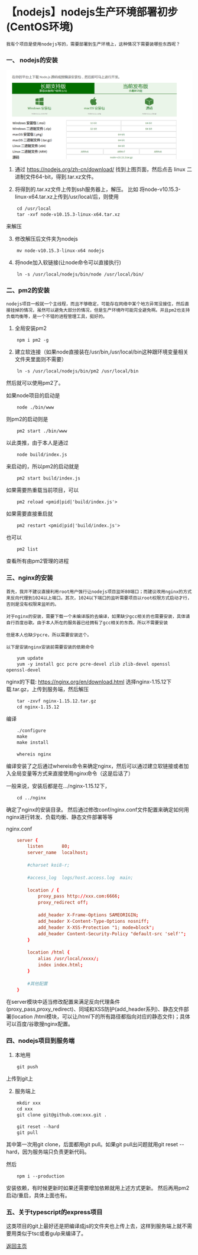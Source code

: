 # 【nodejs】nodejs生产环境部署初步 (CentOS环境)

    我有个项目是使用nodejs写的，需要部署到生产环境上，这种情况下需要装哪些东西呢？

### 一、 nodejs的安装

![nodejs下载图](./nodejs-download.png)
    
1. 通过 https://nodejs.org/zh-cn/download/ 找到上图页面，然后点击 linux 二进制文件64-bit，得到.tar.xz文件。
   
2. 将得到的.tar.xz文件上传到ssh服务器上，解压。
比如 将node-v10.15.3-linux-x64.tar.xz上传到/usr/local/后，则使用
```
    cd /usr/local
    tar -xvf node-v10.15.3-linux-x64.tar.xz
```
来解压

3. 修改解压后文件夹为nodejs
```
    mv node-v10.15.3-linux-x64 nodejs
```

4. 将node加入软链接(让node命令可以直接执行)
```
    ln -s /usr/local/nodejs/bin/node /usr/local/bin/
```

### 二、pm2的安装
    nodejs项目一般就一个主线程，而且不够稳定，可能存在网络中某个地方异常没接住，然后直接挂掉的情况，虽然可以避免大部分的情况，但是生产环境咋可能完全避免啊。并且pm2也支持负载均衡等，是一个不错的进程管理工具，挺好的。

1. 全局安装pm2
```
    npm i pm2 -g
```
2. 建立软连接（如果node直接装在/usr/bin,/usr/local/bin这种跟环境变量相关文件夹里面则不需要）
```
    ln -s /usr/local/nodejs/bin/pm2 /usr/local/bin
```
然后就可以使用pm2了。

如果node项目的启动是
```
    node ./bin/www
```
则pm2的启动则是
```
    pm2 start ./bin/www
```
以此类推，由于本人是通过
```
    node build/index.js
```
来启动的，所以pm2的启动就是
```
    pm2 start build/index.js
```
如果需要热重载当前项目，可以
```
    pm2 reload <pmid|pid|'build/index.js'>
```
如果需要直接重启就
```
    pm2 restart <pmid|pid|'build/index.js'>
```
也可以
```
    pm2 list
```
查看所有由pm2管理的进程

### 三、nginx的安装

    首先，我并不建议直接利用root用户强行让nodejs项目监听80端口；而建议改用nginx的方式来反向代理到1024以上端口。其次，1024以下端口的监听需要项目以root权限方式启动才行，否则是没有权限来监听的。

    对于nginx的安装，需要下载一个未编译版的去编译，如果缺少gcc相关的也需要安装，具体请自行百度谷歌。由于本人所在的服务器已经拥有了gcc相关的东西，所以不需要安装

    但是本人也缺少pcre，所以需要安装这个。

    以下是安装nginx安装前需要安装的依赖命令
```
    yum update
    yum -y install gcc pcre pcre-devel zlib zlib-devel openssl openssl-devel
```

nginx的下载: 
https://nginx.org/en/download.html
选择nginx-1.15.12下载.tar.gz，上传到服务端，然后解压

```
    tar -zxvf nginx-1.15.12.tar.gz
    cd nginx-1.15.12
```

编译
```
    ./configure
    make
    make install

    whereis nginx
```
编译安装了之后通过whereis命令来确定nginx，然后可以通过建立软链接或者加入全局变量等方式来直接使用nginx命令（这是后话了）

一般来说，安装后都是在.../nginx-1.15.12下，
```
    cd ../nginx
```
确定了nginx的安装目录。
然后通过修改conf/nginx.conf文件配置来确定如何用nginx进行转发、负载均衡、静态文件部署等等

nginx.conf
```conf
    server {
        listen       80;
        server_name  localhost;

        #charset koi8-r;

        #access_log  logs/host.access.log  main;

        location / {
            proxy_pass http://xxx.com:6666;
            proxy_redirect off;
            
            add_header X-Frame-Options SAMEORIGIN;
            add_header X-Content-Type-Options nosniff;
            add_header X-XSS-Protection "1; mode=block";
            add_header Content-Security-Policy "default-src 'self'";
        }

        location /html {
            alias /usr/local/xxxx/;
            index index.html;
        }

        #其他配置
    }
```
在server模块中适当修改配置来满足反向代理条件(proxy_pass,proxy_redirect)、同域和XSS防护(add_header系列)、静态文件部署(location /html模块，可以让/html下的所有路径都指向对应的静态文件)；具体可以百度/谷歌搜nginx配置。

### 四、nodejs项目到服务端

1. 本地用
```
    git push
```
上传到git上

2. 服务端上

```
    mkdir xxx
    cd xxx
    git clone git@github.com:xxx.git .

    git reset --hard
    git pull
```
其中第一次用git clone，后面都用git pull。如果git pull出问题就用git reset --hard，因为服务端只负责更新代码。

然后
```
    npm i --production
```
安装依赖，有时候更新时如果还需要增加依赖就用上述方式更新。
然后再用pm2启动/重启，具体上面也有。

### 五、关于typescript的express项目
这类项目的git上最好还是把编译成js的文件夹也上传上去，这样到服务端上就不需要用类似于tsc或者gulp来编译了。

[返回主页](../readme.md)




